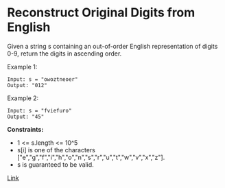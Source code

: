 # Reconstruct Original Digits from English

Given a string s containing an out-of-order English representation of digits 0-9, return the digits in ascending order.

Example 1:
```
Input: s = "owoztneoer"
Output: "012"
```

Example 2:
```
Input: s = "fviefuro"
Output: "45"
```

**Constraints:**

- 1 <= s.length <= 10^5
- s[i] is one of the characters ["e","g","f","i","h","o","n","s","r","u","t","w","v","x","z"].
- s is guaranteed to be valid.

[Link](https://leetcode.com/problems/reconstruct-original-digits-from-english/)